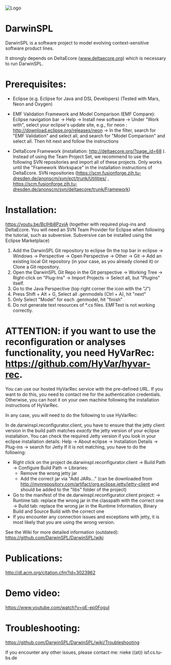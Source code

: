 ![Logo](https://www.isf.cs.tu-bs.de/cms/team/nieke/darwinspl_logo.png)

# DarwinSPL
DarwinSPL is a software project to model evolving context-sensitive software product lines.

It strongly depends on DeltaEcore (www.deltaecore.org) which is necessary to run DarwinSPL.

# Prerequisites:
- Eclipse (e.g. Eclipse for Java and DSL Developers) (Tested with Mars, Neon and Oxygen)

- EMF Validation Framework and Model Comparison (EMF Compare): Eclipse navigation bar -> Help -> Install new software -> Under "Work with", select your eclipse's update site, e.g., for neon : http://download.eclipse.org/releases/neon -> In the filter, search for "EMF Validation" and select all, and search for "Model Comparison" and select all. Then hit next and follow the instructions

- DeltaEcore Framework (installation: http://deltaecore.org/?page_id=68 ). Instead of using the Team Project Set, we recommend to use the following SVN repositories and import all of these projects. Only works until the "Framework Workspace" in the installation instructions of DeltaEcore. SVN repositories (https://scm.fusionforge.zih.tu-dresden.de/anonscm/svn/ect/trunk/Utilities/ , https://scm.fusionforge.zih.tu-dresden.de/anonscm/svn/deltaecore/trunk/Framework)

# Installation:

https://youtu.be/BcIHb8PzvjA
(together with required plug-ins and DeltaEcore. You will need an SVN Team Provider for Eclipse when following the tutorial, such as subversive. Subversive can be installed using the Eclipse Marketplace)

1. Add the DarwinSPL Git repository to eclipse (In the top bar in eclipse -> Windows -> Perspective -> Open Perspective -> Other -> Git -> Add an existing local Git repository (in your case, as you already cloned it) or Clone a Git repository.
2. Open the DarwinSPL Git Repo  in the Git perspective -> Working Tree -> Right-click on "Plug-Ins" -> Import Projects -> Select all, but "Plugins" itself.
3. Go to the Java Perspective (top right corner the icon with the "J")
4. Press Shift + Alt + G, Select all .genmodels (Ctrl + A), hit "next"
5. Only Select "Model" for each .genmodel, hit "finish"
6. Do not generate text resources of *.cs files. EMFText is not working correctly.

# ATTENTION: if you want to use the reconfiguration or analyses functionality, you need HyVarRec:  https://github.com/HyVar/hyvar-rec.

You can use our hosted HyVarRec service with the pre-defined URL. If you want to do this, you need to contact me for the authentication credentials. Otherwise, you can host it on your own machine following the installation instructions of HyVarRec.

In any case, you will need to do the following to use HyVarRec:

In de.darwinspl.reconfigurator.client, you have to ensure that the jetty client version in the build path matches _exactly_ the jetty version of your eclipse installation.
You can check the required Jetty version if you look in your eclipse installation details:
Help -> About eclipse -> Installation Details -> Plug-ins -> search for Jetty
If it is not matching, you have to do the following:
- Right click on the project de.darwinspl.reconfigurator.client -> Build Path -> Configure Build Path -> Libraries:
   - Remove the wrong jetty jar
   - Add the correct jar via "Add JARs..." (can be downloaded from http://mvnrepository.com/artifact/org.eclipse.jetty/jetty-client and should be added to the "libs" folder of the project)
- Go to the manifest of the de.darwinspl.reconfigurator.client project:
   -> Runtime tab: replace the wrong jar in the classpath with the correct one
   -> Build tab: replace the wrong jar in the Runtime Information, Binary Build and Source Build with the correct one
- If you encounter any connection issues and exceptions with jetty, it is most likely that you are using the wrong version.

See the Wiki for more detailed information (outdated):
https://github.com/DarwinSPL/DarwinSPL/wiki

# Publications:
http://dl.acm.org/citation.cfm?id=3023962

# Demo video:
https://www.youtube.com/watch?v=qE-ep0FoguI

# Troubleshooting:
https://github.com/DarwinSPL/DarwinSPL/wiki/Troubleshooting

If you encounter any other issues, please contact me:
nieke ((at)) isf.cs.tu-bs.de
